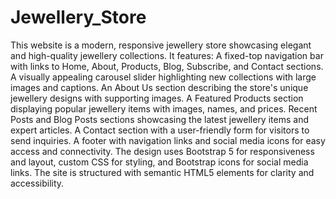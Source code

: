 # Jewellery_Store
This website is a modern, responsive jewellery store showcasing elegant and high-quality jewellery collections. 
It features:
  A fixed-top navigation bar with links to Home, About, Products, Blog, Subscribe, and Contact sections.
  A visually appealing carousel slider highlighting new collections with large images and captions.
  An About Us section describing the store's unique jewellery designs with supporting images.
  A Featured Products section displaying popular jewellery items with images, names, and prices.
  Recent Posts and Blog Posts sections showcasing the latest jewellery items and expert articles.
  A Contact section with a user-friendly form for visitors to send inquiries.
  A footer with navigation links and social media icons for easy access and connectivity.
  The design uses Bootstrap 5 for responsiveness and layout, custom CSS for styling, and Bootstrap icons for social media links. The site is   structured with semantic HTML5 elements for clarity and accessibility.
